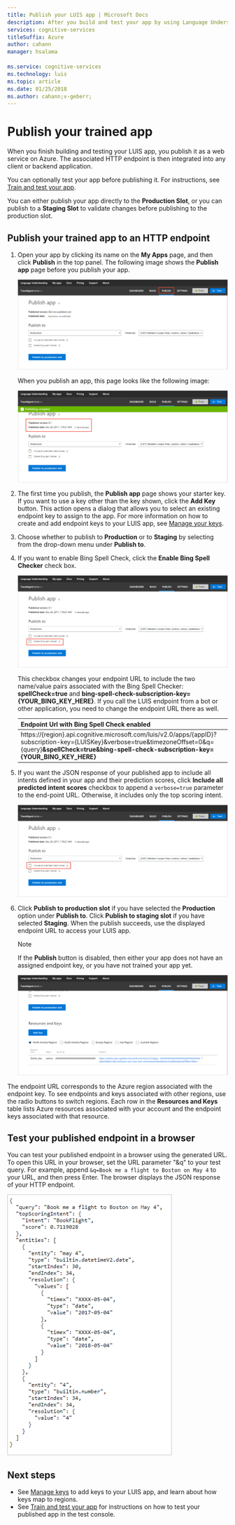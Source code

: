 ```yaml
---
title: Publish your LUIS app | Microsoft Docs
description: After you build and test your app by using Language Understanding (LUIS), publish it as a web service on Azure. 
services: cognitive-services
titleSuffix: Azure
author: cahann
manager: hsalama

ms.service: cognitive-services
ms.technology: luis
ms.topic: article
ms.date: 01/25/2018
ms.author: cahann;v-geberr;
---
```



# Publish your trained app
When you finish building and testing your LUIS app, you publish it as a web service on Azure. The associated HTTP endpoint is then integrated into any client or backend application. 

You can optionally test your app before publishing it. For instructions, see [Train and test your app](Train-Test.md).

You can either publish your app directly to the **Production Slot**, or you can publish to a **Staging Slot** to validate changes before publishing to the production slot. 

## Publish your trained app to an HTTP endpoint

1. Open your app by clicking its name on the **My Apps** page, and then click **Publish** in the top panel. The following image shows the **Publish app** page before you publish your app.

    ![Publish page-](./media/luis-how-to-publish-app/luis-first-publish.png)
 
    When you publish an app, this page looks like the following image: 
 
    ![Publish page](./media/luis-how-to-publish-app/luis-republish.png)

2. The first time you publish, the **Publish app** page shows your starter key. If you want to use a key other than the key shown, click the **Add Key** button. This action opens a dialog that allows you to select an existing endpoint key to assign to the app. For more information on how to create and add endpoint keys to your LUIS app, see [Manage your keys](Manage-Keys.md).

3. Choose whether to publish to **Production** or to **Staging** by selecting from the drop-down menu under **Publish to**. 

4. If you want to enable Bing Spell Check, click the **Enable Bing Spell Checker** check box.

    ![Bing Spell Checker](./media/luis-how-to-publish-app/luis-enable-bing-spell-checker.png)

    This checkbox changes your endpoint URL to include the two name/value pairs associated with the Bing Spell Checker: **spellCheck=true** and **bing-spell-check-subscription-key={YOUR_BING_KEY_HERE}**. If you call the LUIS endpoint from a bot or other application, you need to change the endpoint URL there as well.

    |Endpoint Url with Bing Spell Check enabled|
    |--|
    |https://{region}.api.cognitive.microsoft.com/luis/v2.0/apps/{appID}?subscription-key={LUISKey}&verbose=true&timezoneOffset=0&q={query}**&spellCheck=true&bing-spell-check-subscription-key={YOUR_BING_KEY_HERE}**|

5. If you want the JSON response of your published app to include all intents defined in your app and their prediction scores, click **Include all predicted intent scores** checkbox to append a `verbose=true` parameter to the end-point URL. Otherwise, it includes only the top scoring intent.

    ![Verbose Mode](./media/luis-how-to-publish-app/luis-verbose.png)

6. Click **Publish to production slot** if you have selected the **Production** option under **Publish to**. Click **Publish to staging slot** if you have selected **Staging**. When the publish succeeds, use the displayed endpoint URL to access your LUIS app. 

    >[!NOTE]
    >If the **Publish** button is disabled, then either your app does not have an assigned endpoint key, or you have not trained your app yet.

    ![Endpoint URL displayed in Publish page](./media/luis-how-to-publish-app/luis-publish-url.png)

The endpoint URL corresponds to the Azure region associated with the endpoint key. To see endpoints and keys associated with other regions, use the radio buttons to switch regions. Each row in the **Resources and Keys** table lists Azure resources associated with your account and the endpoint keys associated with that resource.


## Test your published endpoint in a browser
You can test your published endpoint in a browser using the generated URL. To open this URL in your browser, set the URL parameter "&q" to your test query. For example, append `&q=Book me a flight to Boston on May 4` to your URL, and then press Enter. The browser displays the JSON response of your HTTP endpoint. 

![JSON response from a published HTTP endpoint](./media/luis-how-to-publish-app/luis-publish-app-json-response.png)


## Next steps

* See [Manage keys](./Manage-Keys.md) to add keys to your LUIS app, and learn about how keys map to regions.
* See [Train and test your app](Train-Test.md) for instructions on how to test your published app in the test console.
